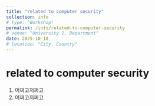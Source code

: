 ```yaml
---
title: "related to computer security"
collection: info
# type: "Workshop"
permalink: /info/related-to-computer-security
# venue: "University 1, Department"
date: 2025-10-18
# location: "City, Country"
---
```


related to computer security
===

1. 어쩌고저쩌고
2. 어쩌고저쩌고
   
